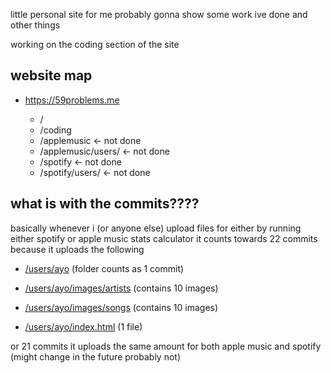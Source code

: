 little personal site for me probably gonna show some work ive done and other things

working on the coding section of the site

## website map
- https://59problems.me

  - /
  - /coding
  - /applemusic <- not done
  - /applemusic/users/ <- not done
  - /spotify <- not done
  - /spotify/users/ <- not done
 
## what is with the commits????
basically whenever i (or anyone else) upload files for either by running either spotify or apple music stats calculator it counts towards 22 commits because it uploads the following

  - [/users/ayo](https://github.com/countervolts/59problems/tree/main/spotify/users/ayo) (folder counts as 1 commit) 
  
  - [/users/ayo/images/artists](https://github.com/countervolts/59problems/tree/main/spotify/users/ayo/images/artists) (contains 10 images)
  
  - [/users/ayo/images/songs](https://github.com/countervolts/59problems/tree/main/spotify/users/ayo/images/songs) (contains 10 images)
  
  - [/users/ayo/index.html](https://github.com/countervolts/59problems/blob/main/spotify/users/ayo/index.html) (1 file)

or 21 commits it uploads the same amount for both apple music and spotify (might change in the future probably not) 
